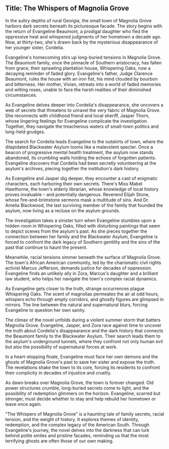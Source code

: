 
## Title: The Whispers of Magnolia Grove

In the sultry depths of rural Georgia, the small town of Magnolia Grove harbors dark secrets beneath its picturesque facade. The story begins with the return of Evangeline Beaumont, a prodigal daughter who fled the oppressive heat and whispered judgments of her hometown a decade ago. Now, at thirty-two, she's drawn back by the mysterious disappearance of her younger sister, Cordelia.

Evangeline's homecoming stirs up long-buried tensions in Magnolia Grove. The Beaumont family, once the pinnacle of Southern aristocracy, has fallen from grace, their sprawling plantation house, Whispering Oaks, now a decaying reminder of faded glory. Evangeline's father, Judge Clarence Beaumont, rules the house with an iron fist, his mind clouded by bourbon and bitterness. Her mother, Vivian, retreats into a world of faded memories and wilting roses, unable to face the harsh realities of their diminished circumstances.

As Evangeline delves deeper into Cordelia's disappearance, she uncovers a web of secrets that threatens to unravel the very fabric of Magnolia Grove. She reconnects with childhood friend and local sheriff, Jasper Thorn, whose lingering feelings for Evangeline complicate the investigation. Together, they navigate the treacherous waters of small-town politics and long-held grudges.

The search for Cordelia leads Evangeline to the outskirts of town, where the dilapidated Blackwater Asylum looms like a malevolent specter. Once a beacon of progressive mental health treatment, the asylum now stands abandoned, its crumbling walls holding the echoes of forgotten patients. Evangeline discovers that Cordelia had been secretly volunteering at the asylum's archives, piecing together the institution's dark history.

As Evangeline and Jasper dig deeper, they encounter a cast of enigmatic characters, each harboring their own secrets. There's Miss Mabel Hawthorne, the town's elderly librarian, whose knowledge of local history proves invaluable – and potentially dangerous. Reverend Elijah Stone, whose fire-and-brimstone sermons mask a multitude of sins. And Dr. Amelia Blackwood, the last surviving member of the family that founded the asylum, now living as a recluse on the asylum grounds.

The investigation takes a sinister turn when Evangeline stumbles upon a hidden room in Whispering Oaks, filled with disturbing paintings that seem to depict scenes from the asylum's past. As she pieces together the connection between her family and the Blackwater Asylum, Evangeline is forced to confront the dark legacy of Southern gentility and the sins of the past that continue to haunt the present.

Meanwhile, racial tensions simmer beneath the surface of Magnolia Grove. The town's African American community, led by the charismatic civil rights activist Marcus Jefferson, demands justice for decades of oppression. Evangeline finds an unlikely ally in Zora, Marcus's daughter and a brilliant law student, who helps her navigate the town's complex racial dynamics.

As Evangeline gets closer to the truth, strange occurrences plague Whispering Oaks. The scent of magnolias permeates the air at odd hours, whispers echo through empty corridors, and ghostly figures are glimpsed in mirrors. The line between the natural and supernatural blurs, forcing Evangeline to question her own sanity.

The climax of the novel unfolds during a violent summer storm that batters Magnolia Grove. Evangeline, Jasper, and Zora race against time to uncover the truth about Cordelia's disappearance and the dark history that connects the Beaumont family to the Blackwater Asylum. Their search leads them to the asylum's underground tunnels, where they confront not only human evil but also the possibility of supernatural forces at work.

In a heart-stopping finale, Evangeline must face her own demons and the ghosts of Magnolia Grove's past to save her sister and expose the truth. The revelations shake the town to its core, forcing its residents to confront their complicity in decades of injustice and cruelty.

As dawn breaks over Magnolia Grove, the town is forever changed. Old power structures crumble, long-buried secrets come to light, and the possibility of redemption glimmers on the horizon. Evangeline, scarred but stronger, must decide whether to stay and help rebuild her hometown or leave once again.

"The Whispers of Magnolia Grove" is a haunting tale of family secrets, racial tension, and the weight of history. It explores themes of identity, redemption, and the complex legacy of the American South. Through Evangeline's journey, the novel delves into the darkness that can lurk behind polite smiles and pristine facades, reminding us that the most terrifying ghosts are often those of our own making.

